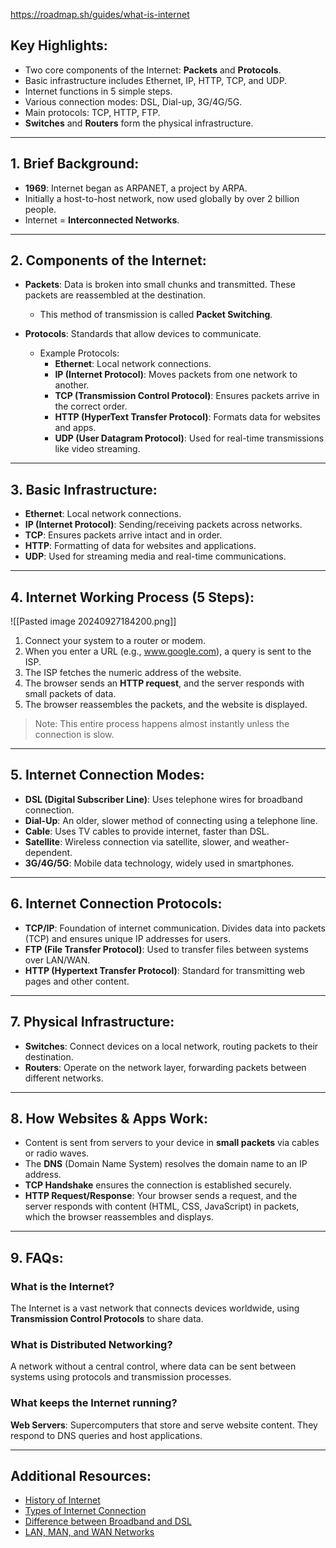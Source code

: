 https://roadmap.sh/guides/what-is-internet

## Key Highlights:
- Two core components of the Internet: **Packets** and **Protocols**.
- Basic infrastructure includes Ethernet, IP, HTTP, TCP, and UDP.
- Internet functions in 5 simple steps.
- Various connection modes: DSL, Dial-up, 3G/4G/5G.
- Main protocols: TCP, HTTP, FTP.
- **Switches** and **Routers** form the physical infrastructure.

---

## 1. Brief Background:
- **1969**: Internet began as ARPANET, a project by ARPA.
- Initially a host-to-host network, now used globally by over 2 billion people.
- Internet = **Interconnected Networks**.

---

## 2. Components of the Internet:
- **Packets**: Data is broken into small chunks and transmitted. These packets are reassembled at the destination.
  - This method of transmission is called **Packet Switching**.
  
- **Protocols**: Standards that allow devices to communicate.
  - Example Protocols:
    - **Ethernet**: Local network connections.
    - **IP (Internet Protocol)**: Moves packets from one network to another.
    - **TCP (Transmission Control Protocol)**: Ensures packets arrive in the correct order.
    - **HTTP (HyperText Transfer Protocol)**: Formats data for websites and apps.
    - **UDP (User Datagram Protocol)**: Used for real-time transmissions like video streaming.

---

## 3. Basic Infrastructure:
- **Ethernet**: Local network connections.
- **IP (Internet Protocol)**: Sending/receiving packets across networks.
- **TCP**: Ensures packets arrive intact and in order.
- **HTTP**: Formatting of data for websites and applications.
- **UDP**: Used for streaming media and real-time communications.

---

## 4. Internet Working Process (5 Steps):

![[Pasted image 20240927184200.png]]
1. Connect your system to a router or modem.
2. When you enter a URL (e.g., www.google.com), a query is sent to the ISP.
3. The ISP fetches the numeric address of the website.
4. The browser sends an **HTTP request**, and the server responds with small packets of data.
5. The browser reassembles the packets, and the website is displayed.

> Note: This entire process happens almost instantly unless the connection is slow.

---

## 5. Internet Connection Modes:
- **DSL (Digital Subscriber Line)**: Uses telephone wires for broadband connection.
- **Dial-Up**: An older, slower method of connecting using a telephone line.
- **Cable**: Uses TV cables to provide internet, faster than DSL.
- **Satellite**: Wireless connection via satellite, slower, and weather-dependent.
- **3G/4G/5G**: Mobile data technology, widely used in smartphones.

---

## 6. Internet Connection Protocols:
- **TCP/IP**: Foundation of internet communication. Divides data into packets (TCP) and ensures unique IP addresses for users.
- **FTP (File Transfer Protocol)**: Used to transfer files between systems over LAN/WAN.
- **HTTP (Hypertext Transfer Protocol)**: Standard for transmitting web pages and other content.

---

## 7. Physical Infrastructure:
- **Switches**: Connect devices on a local network, routing packets to their destination.
- **Routers**: Operate on the network layer, forwarding packets between different networks.

---

## 8. How Websites & Apps Work:
- Content is sent from servers to your device in **small packets** via cables or radio waves.
- The **DNS** (Domain Name System) resolves the domain name to an IP address.
- **TCP Handshake** ensures the connection is established securely.
- **HTTP Request/Response**: Your browser sends a request, and the server responds with content (HTML, CSS, JavaScript) in packets, which the browser reassembles and displays.

---

## 9. FAQs:
### What is the Internet?
The Internet is a vast network that connects devices worldwide, using **Transmission Control Protocols** to share data.

### What is Distributed Networking?
A network without a central control, where data can be sent between systems using protocols and transmission processes.

### What keeps the Internet running?
**Web Servers**: Supercomputers that store and serve website content. They respond to DNS queries and host applications.

---

## Additional Resources:
- [History of Internet](#)
- [Types of Internet Connection](#)
- [Difference between Broadband and DSL](#)
- [LAN, MAN, and WAN Networks](#)
